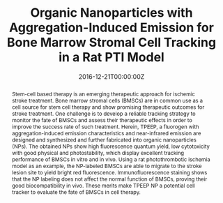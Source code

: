 ---
title: 'Organic Nanoparticles with Aggregation-Induced Emission for Bone Marrow Stromal Cell Tracking in a Rat PTI Model'

# Authors
# If you created a profile for a user (e.g. the default `admin` user), write the username (folder name) here
# and it will be replaced with their full name and linked to their profile.
authors:
  - CAI XIAOLEI
  - Zhang Chongjing
  - Lim, Frances Ting Wei
  - Chan, Su Jing
  - Bandla, Aishwarya
  - Chuan, Chan Kim
  - Hu, Fang
  - XU SHIDANG
  - Thakor, Nitish V
  - LIAO LUN-DE
  - LIU BIN*

# Author notes (optional)
author_notes:
  - 'Equal contribution'
  - 'Equal contribution'
  - 'Equal contribution'
  - 'Equal contribution'
  - 'Equal contribution'
  - 'Equal contribution'
  - 'Equal contribution'
  - 'Equal contribution'
  - 'Equal contribution'
  - 'Equal contribution'
  - 'Corresponding author'

date: '2016-12-21T00:00:00Z'
doi: '10.1002/smll.201601630'

# Schedule page publish date (NOT publication's date).
publishDate: '2016-12-21T00:00:00Z'

# Publication type.
# Accepts a single type but formatted as a YAML list (for Hugo requirements).
# Enter a publication type from the CSL standard.
publication_types: ['Staff Publications Elementsl']

# Publication name and optional abbreviated publication name.
publication: In *ScholarBank@NUS*
publication_short: In *ScholarBank@NUS*

abstract: Stem-cell based therapy is an emerging therapeutic approach for ischemic stroke treatment. Bone marrow stromal cells (BMSCs) are in common use as a cell source for stem cell therapy and show promising therapeutic outcomes for stroke treatment. One challenge is to develop a reliable tracking strategy to monitor the fate of BMSCs and assess their therapeutic effects in order to improve the success rate of such treatment. Herein, TPEEP, a fluorogen with aggregation-induced emission characteristics and near-infrared emission are designed and synthesized and further fabricated into organic nanoparticles (NPs). The obtained NPs show high fluorescence quantum yield, low cytotoxicity with good physical and photostability, which display excellent tracking performance of BMSCs in vitro and in vivo. Using a rat photothrombotic ischemia model as an example, the NP-labeled BMSCs are able to migrate to the stroke lesion site to yield bright red fluorescence. Immunofluorescence staining shows that the NP labeling does not affect the normal function of BMSCs, proving their good biocompatibility in vivo. These merits make TPEEP NP a potential cell tracker to evaluate the fate of BMSCs in cell therapy.

# Summary. An optional shortened abstract.
summary: Stem-cell based therapy is an emerging therapeutic approach for ischemic stroke treatment. Bone marrow stromal cells (BMSCs) are in common use as a cell source for stem cell therapy and show promising therapeutic outcomes for stroke treatment. One challenge is to develop a reliable tracking strategy to monitor the fate of BMSCs and assess their therapeutic effects in order to improve the success rate of such treatment. Herein, TPEEP, a fluorogen with aggregation-induced emission characteristics and near-infrared emission are designed and synthesized and further fabricated into organic nanoparticles (NPs). The obtained NPs show high fluorescence quantum yield, low cytotoxicity with good physical and photostability, which display excellent tracking performance of BMSCs in vitro and in vivo. Using a rat photothrombotic ischemia model as an example, the NP-labeled BMSCs are able to migrate to the stroke lesion site to yield bright red fluorescence. Immunofluorescence staining shows that the NP labeling does not affect the normal function of BMSCs, proving their good biocompatibility in vivo. These merits make TPEEP NP a potential cell tracker to evaluate the fate of BMSCs in cell therapy.
tags: []

# Display this page in the Featured widget?
featured: true

# Custom links (uncomment lines below)
# links:
# - name: Custom Link
#   url: http://example.org

url_pdf: 'https://scholarbank.nus.edu.sg/handle/10635/169666'
url_code: ''
url_dataset: ''
url_poster: ''
url_project: ''
url_slides: ''
url_source: ''
url_video: ''

# Featured image
# To use, add an image named `featured.jpg/png` to your page's folder.
# image:
#   caption: 'Image credit: [**Unsplash**](https://unsplash.com/photos/pLCdAaMFLTE)'
#   focal_point: ''
#   preview_only: false
---